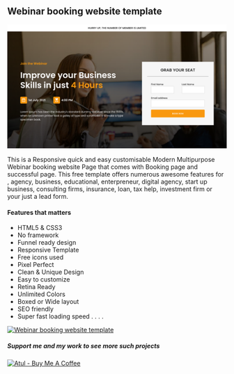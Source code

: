 ## Webinar booking website template

![Webinar booking website template](webinar-booking-website-template.png)

This is a Responsive quick and easy customisable Modern Multipurpose Webinar booking website Page that comes with Booking page and successful page. This free template offers numerous awesome features for , agency, business, educational, enterpreneur, digital agency, start up business, consulting firms, insurance, loan, tax help, investment firm or your just a lead form.




#### Features that matters
- HTML5 & CSS3
- No framework
- Funnel ready design
- Responsive Template
- Free icons used
- Pixel Perfect
- Clean & Unique Design
- Easy to customize
- Retina Ready
- Unlimited Colors
- Boxed or Wide layout
- SEO friendly
- Super fast loading speed . . . .





[![Webinar booking website template](https://i.ibb.co/vwN8cgW/live-demo.png)](#)




##### Support me and my work to see more such projects




[![Atul - Buy Me A Coffee](https://i.ibb.co/7rR9S4L/buy-me-a-coffee.png)](https://www.buymeacoffee.com/atulcodex)